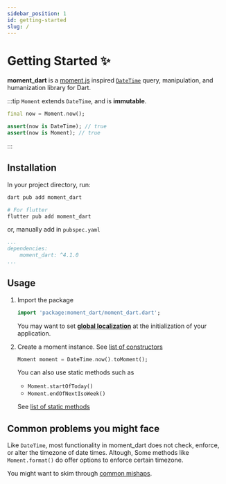 ```yaml
---
sidebar_position: 1
id: getting-started
slug: /
---
```


# Getting Started ✨

**moment_dart** is a [moment.js](https://momentjs.com/) inspired
[`DateTime`](https://api.dart.dev/dart-core/DateTime-class.html) query,
manipulation, and humanization library for Dart.

:::tip
`Moment` extends `DateTime`, and is **immutable**.

```dart
final now = Moment.now();

assert(now is DateTime); // true
assert(now is Moment); // true
```

:::

## Installation

In your project directory, run:

```sh
dart pub add moment_dart

# For flutter
flutter pub add moment_dart
```

or, manually add in `pubspec.yaml`

```yaml title="pubspec.yaml"
...
dependencies:
    moment_dart: ^4.1.0
...
```

## Usage

1. Import the package

    ```dart
    import 'package:moment_dart/moment_dart.dart';
    ```

    You may want to set [**global localization**](global-localization.md) at
    the initialization of your application.

2. Create a moment instance. See [list of constructors](https://pub.dev/documentation/moment_dart/latest/moment_dart/Moment-class.html#constructors)

    ```dart
    Moment moment = DateTime.now().toMoment();
    ```

    You can also use static methods such as

    * `Moment.startOfToday()`
    * `Moment.endOfNextIsoWeek()`

    See [list of static methods](https://pub.dev/documentation/moment_dart/latest/moment_dart/Moment-class.html#static-methods)

## Common problems you might face

Like `DateTime`, most functionality in moment_dart does not check, enforce,
or alter the timezone of date times. Altough, Some methods like
`Moment.format()` do offer options to enforce certain timezone.

You might want to skim through [common mishaps](common-mishaps.md).

